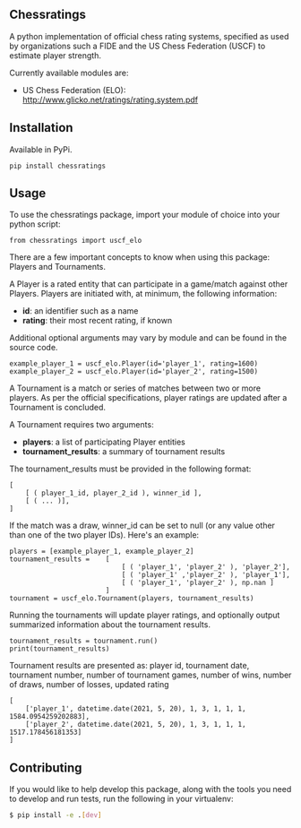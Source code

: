 

## Chessratings

A python implementation of official chess rating systems, specified as used by organizations such a FIDE and the US Chess Federation (USCF) to estimate player strength.

Currently available modules are:

- US Chess Federation (ELO): http://www.glicko.net/ratings/rating.system.pdf


## Installation

Available in PyPi.

```
pip install chessratings
```


## Usage

To use the chessratings package, import your module of choice into your python script:

```
from chessratings import uscf_elo
```

There are a few important concepts to know when using this package: Players and Tournaments. 

A Player is a rated entity that can participate in a game/match against other Players. Players are initiated with, at minimum, the following information:
- **id**: an identifier such as a name
- **rating**: their most recent rating, if known

Additional optional arguments may vary by module and can be found in the source code.

```
example_player_1 = uscf_elo.Player(id='player_1', rating=1600)
example_player_2 = uscf_elo.Player(id='player_2', rating=1500)
```

A Tournament is a match or series of matches between two or more players. As per the official specifications, player ratings are updated after a Tournament is concluded. 

A Tournament requires two arguments:
- **players**: a list of participating Player entities
- **tournament_results**: a summary of tournament results

The tournament_results must be provided in the following format:

```
[ 
    [ ( player_1_id, player_2_id ), winner_id ],
    [ ( ... )],
]
``` 
If the match was a draw, winner_id can be set to null (or any value other than one of the two player IDs). Here's an example:


```
players = [example_player_1, example_player_2]
tournament_results =    [
                            [ ( 'player_1', 'player_2' ), 'player_2'],
                            [ ( 'player_1' ,'player_2' ), 'player_1'],
                            [ ( 'player_1', 'player_2' ), np.nan ]
                        ]
tournament = uscf_elo.Tournament(players, tournament_results)
```

Running the tournaments will update player ratings, and optionally output summarized information about the tournament results. 

```
tournament_results = tournament.run()
print(tournament_results)
```

Tournament results are presented as: 
player id, tournament date, tournament number, number of tournament games, number of wins, number of draws, number of losses, updated rating

```
[
    ['player_1', datetime.date(2021, 5, 20), 1, 3, 1, 1, 1, 1584.0954259202883],
    ['player_2', datetime.date(2021, 5, 20), 1, 3, 1, 1, 1, 1517.178456181353]
]
```

## Contributing

If you would like to help develop this package, along with the tools you need to develop and run tests, run the following in your virtualenv:

```bash
$ pip install -e .[dev]
```
